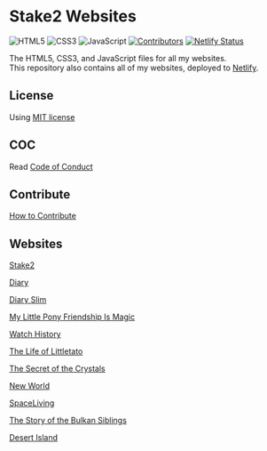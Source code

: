# Stake2 Websites

![HTML5](https://img.shields.io/badge/HTML-5-brightgreen.svg)
![CSS3](https://img.shields.io/badge/CSS-3-brightgreen.svg)
![JavaScript](https://img.shields.io/badge/JavaScript-Latest-brightgreen.svg)
[![Contributors](https://img.shields.io/github/contributors/Stake2/Websites.svg)](https://github.com/Stake2/Websites/graphs/contributors)
[![Netlify Status](https://api.netlify.com/api/v1/badges/8cd84069-5194-4080-9e49-a8eae5111cf7/deploy-status)](https://app.netlify.com/sites/thestake2/deploys)

The HTML5, CSS3, and JavaScript files for all my websites.<br>
This repository also contains all of my websites, deployed to [Netlify](https://netlify.com/).

## License
Using [MIT license](https://github.com/Stake2/Websites/blob/main/LICENSE)

## COC
Read [Code of Conduct](https://github.com/Stake2/Websites/blob/main/CODE_OF_CONDUCT.md)

## Contribute
[How to Contribute](https://github.com/Stake2/Websites/blob/main/CONTRIBUTING.md)

## Websites

[Stake2](https://thestake2.netlify.app/Stake2/)

[Diary](https://thestake2.netlify.app/Diary/)

[Diary Slim](https://thestake2.netlify.app/Diary%20Slim/)

[My Little Pony Friendship Is Magic](https://thestake2.netlify.app/My%20Little%20Pony%20Friendship%20Is%20Magic/)

[Watch History](https://thestake2.netlify.app/Watch%20History/)

[The Life of Littletato](https://thestake2.netlify.app/The%20Life%20of%20Littletato/)

[The Secret of the Crystals](https://thestake2.netlify.app/The%20Secret%20of%20the%20Crystals/)

[New World](https://thestake2.netlify.app/New%20World/)

[SpaceLiving](https://thestake2.netlify.app/New_World/SpaceLiving/)

[The Story of the Bulkan Siblings](https://thestake2.netlify.app/The%20Story%20of%20the%20Bulkan%20Siblings/)

[Desert Island](https://thestake2.netlify.app/Desert%20Island/)